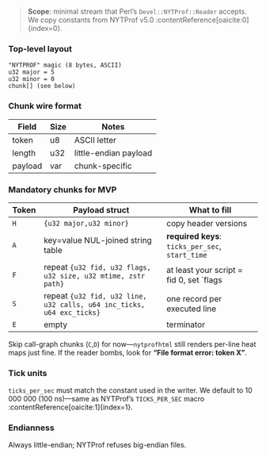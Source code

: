 > **Scope**: minimal stream that Perl’s `Devel::NYTProf::Reader` accepts.
> We copy constants from NYTProf v5.0 :contentReference[oaicite:0]{index=0}.

### Top-level layout

```
"NYTPROF" magic (8 bytes, ASCII)
u32 major = 5
u32 minor = 0
chunk[] (see below)
```

### Chunk wire format

| Field      | Size | Notes                 |
|------------|------|-----------------------|
| token      | u8   | ASCII letter          |
| length     | u32  | little-endian payload |
| payload    | var  | chunk-specific        |

### Mandatory chunks for MVP

| Token | Payload struct | What to fill                                     |
|-------|----------------|--------------------------------------------------|
| `H`   | `{u32 major,u32 minor}`                                     | copy header versions |
| `A`   | key=value NUL-joined string table                           | **required keys**: `ticks_per_sec`, `start_time` |
| `F`   | repeat `{u32 fid, u32 flags, u32 size, u32 mtime, zstr path}` | at least your script = fid 0, set `flags |= 0x10` (HAS_SRC) |
| `S`   | repeat `{u32 fid, u32 line, u32 calls, u64 inc_ticks, u64 exc_ticks}` | one record per executed line |
| `E`   | empty                                                     | terminator |

Skip call-graph chunks (`C`,`D`) for now—`nytprofhtml` still renders per-line
heat maps just fine. If the reader bombs, look for **“File format error:
token X”**.

### Tick units

`ticks_per_sec` must match the constant used in the writer.  We default to
10 000 000 (100 ns)—same as NYTProf’s `TICKS_PER_SEC` macro :contentReference[oaicite:1]{index=1}.

### Endianness

Always little-endian; NYTProf refuses big-endian files.

